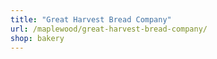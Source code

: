 ```yaml
---
title: "Great Harvest Bread Company"
url: /maplewood/great-harvest-bread-company/
shop: bakery
---
```

